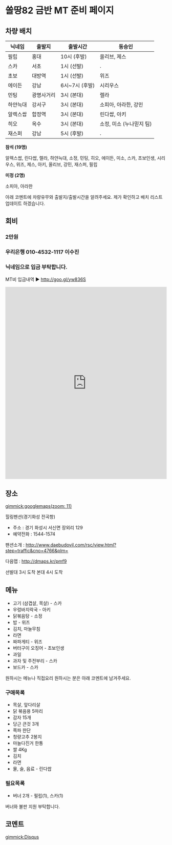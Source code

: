 # 쏠땅82 금반 MT 준비 페이지

## 차량 배치

| 닉네임    | 출발지     | 출발시간       | 동승인 |
| --------- | ---------- | -------------- | ------ |
| 필립      | 홍대       | 10시 (후발)    | 올리브, 제스      |
| 스카      | 서초       | 1시 (선발)     | .      |
| 초보      | 대방역     | 1시 (선발)     | 위즈   |
| 에이든    | 강남       | 6시~7시 (후발) | 시리우스      |
| 민팅      | 광명사거리 | 3시 (본대)     | 렐라   |
| 하얀늑대  | 강서구     | 3시 (본대)     | 소피아, 아라한, 강민   |
| 알렉스쌉  | 합정역     | 3시 (본대)     | 린다쌉, 아키    |
| 히오      | 옥수       | 3시 (본대)     | 소정, 미소 (누나믿지 팀)     |
| 재스퍼    | 강남       | 5시 (후발)     | .    |

**참석 (19명)**

알렉스쌉, 린다쌉, 렐라, 하얀늑대, 소정, 민팅, 히오, 에이든, 미소, 스카, 초보인생, 시리우스, 위즈, 제스, 아키, 올리브, 강민, 재스퍼, 필립

**미정 (2명)**

소피아, 아라한


아래 코멘트에 차량유무와 출발지/출발시간을 알려주세요. 제가 확인하고 배치 리스트 업데이트 하겠습니다.


## 회비

### 2만원 

### **우리은행 010-4532-1117  이수진**

### 닉네임으로 입금 부탁합니다.

MT비 입금내역 ▶ http://goo.gl/yw836S

<iframe frameborder="0" height="600" style="width:100%" src="https://docs.google.com/spreadsheets/d/1d2B1NJfkPh_KVn2ZXIsZAZqdLjWRIkWzDG2TPCpbBgw/pubhtml?gid=0&amp;single=true&amp;widget=true&amp;headers=false"></iframe>

## 장소

[gimmick:googlemaps(zoom: 11)](129+Jangoe-ri,+Seosin-myeon,+Hwaseong-si,+Gyeonggi-do)

힐링펜션(경기화성 전곡항)

* 주소 : 경기 화성시 서신면 장외리 129
* 예약전화 : 1544-1574

팬션소개 : http://www.daebudovil.com/rsc/view.html?step=traffic&cno=4766&plm=

다음맵 : http://dmaps.kr/pmf9

선발대 3시 도착
본대 4시 도착

## 메뉴 

* 고기 (삼겹살, 목살) - 스카
* 우렁바지락국 - 아키
* 닭볶음탕 - 소정 
* 밥 - 위즈
* 김치, 마늘무침
* 라면
* 짜파게티 - 위즈
* 버터구이 오징어 - 초보인생 
* 과일
* 과자 및 주전부리 - 스카
* 보드카 - 스카

원하시는 메뉴나 직접요리 원하시는 분은 아래 코멘트에 남겨주세요.

### 구매목록

* 목살, 앞다리살 
* 닭 볶음용 5마리
* 감자 15개
* 당근 큰것 3개
* 쪽파 한단
* 청량고추 2봉지
* 마늘다진거 한통
* 쌀 4Kg
* 김치
* 라면
* 물, 술, 음료 - 린다쌉 


### 필요목록

* 버너 2개 - 필립(1), 스카(1)


버너와 불판 지원 부탁합니다.




## 코멘트

[gimmick:Disqus](sewonist-github-io)

